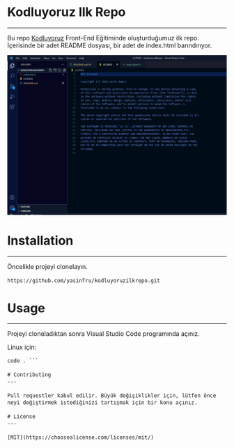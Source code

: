 # Kodluyoruz Ilk Repo 
---

Bu repo [Kodluyoruz](https://www.kodluyoruz.org/) Front-End Eğitiminde oluşturduğumuz ilk repo. İçerisinde bir adet README dosyası, bir adet de index.html barındırıyor.

![Vs Code Ekran Görüntüsü](https://github.com/yasinTru/kodluyoruzilkrepo/blob/main/Ss.png)

# Installation
---

Öncelikle projeyi clonelayın.

`https://github.com/yasinTru/kodluyoruzilkrepo.git`

# Usage
---

Projeyi cloneladıktan sonra Visual Studio Code programında açınız.

Linux için:

```cd kodluyoruzilkrepo
code . ```

# Contributing
---

Pull requestler kabul edilir. Büyük değişiklikler için, lütfen önce neyi değiştirmek istediğinizi tartışmak için bir konu açınız.

# License
---

[MIT](https://choosealicense.com/licenses/mit/)
